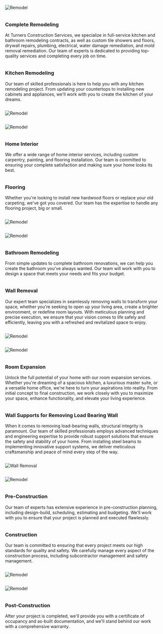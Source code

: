 <!-- pagetitle:Our Services -->
<!-- pagelayout:page -->
<!-- pagedate: -->
<!-- pagethumbnail:images/heroimage.webp -->
<!-- pageexcerpt: -->
<!-- pagekeywords: -->
<!-- pageauthor: -->
<!-- pagetype:website -->

<div class="elementcontainer no-top-margin">
<div class="row alignitems-vertical">
<div class="column col-4 textalign-left flex-basis-600">

![Remodel](pages/images/services/ourservices1.webp)

</div>
<div class="column col-8 textalign-left textalign-vertical flex-basis-600">

### Complete Remodeling

At Turners Construction Services, we specialize in full-service kitchen and bathroom remodeling contracts, as well as custom tile showers and floors, drywall repairs, plumbing, electrical, water damage remediation, and mold removal remediation. Our team of experts is dedicated to providing top-quality services and completing every job on time.

</div>
</div>
</div>
<div class="elementcontainer dark">
<div class="row alignitems-vertical">
<div class="column col-8 textalign-left flex-basis-600">

### Kitchen Remodeling

Our team of skilled professionals is here to help you with any kitchen remodeling project. From updating your countertops to installing new cabinets and appliances, we'll work with you to create the kitchen of your dreams.

</div>
<div class="column col-4 textalign-left textalign-vertical flex-basis-600">

![Remodel](pages/images/services/kitchenremodel.webp)

</div>
</div>
</div>
<div class="elementcontainer">
<div class="row alignitems-vertical">
<div class="column col-4 textalign-left flex-basis-600">

![Remodel](pages/images/services/homeinterior.webp)

</div>
<div class="column col-8 textalign-left textalign-vertical flex-basis-600">

### Home Interior

We offer a wide range of home interior services, including custom carpentry, painting, and flooring installation. Our team is committed to ensuring your complete satisfaction and making sure your home looks its best.

</div>
</div>
</div>
<div class="elementcontainer dark">
<div class="row alignitems-vertical">
<div class="column col-8 textalign-left flex-basis-600">

### Flooring

Whether you're looking to install new hardwood floors or replace your old carpeting, we've got you covered. Our team has the expertise to handle any flooring project, big or small.

</div>
<div class="column col-4 textalign-left textalign-vertical flex-basis-600">

![Remodel](pages/images/services/flooring.webp)

</div>
</div>
</div>
<div class="elementcontainer">
<div class="row alignitems-vertical">
<div class="column col-4 textalign-left flex-basis-600">

![Remodel](pages/images/services/bathroomremodeling.webp)

</div>
<div class="column col-8 textalign-left flex-basis-600">

### Bathroom Remodeling

From simple updates to complete bathroom renovations, we can help you create the bathroom you've always wanted. Our team will work with you to design a space that meets your needs and fits your budget.


</div>
</div>
</div>
<div class="elementcontainer dark">
<div class="row alignitems-vertical">
<div class="column col-8 textalign-left flex-basis-600">

### Wall Removal

Our expert team specializes in seamlessly removing walls to transform your space, whether you're seeking to open up your living area, create a brighter environment, or redefine room layouts. With meticulous planning and precise execution, we ensure that your vision comes to life safely and efficiently, leaving you with a refreshed and revitalized space to enjoy.

</div>
<div class="column col-4 textalign-left flex-basis-600">

![Remodel](pages/images/services/wallremoval.webp)

</div>
</div>
</div>
<div class="elementcontainer">
<div class="row alignitems-vertical">
<div class="column col-4 textalign-left flex-basis-600">

![Remodel](pages/images/services/roomexpansion.webp)

</div>
<div class="column col-8 textalign-left flex-basis-600">

### Room Expansion

Unlock the full potential of your home with our room expansion services. Whether you're dreaming of a spacious kitchen, a luxurious master suite, or a versatile home office, we're here to turn your aspirations into reality. From initial concept to final construction, we work closely with you to maximize your space, enhance functionality, and elevate your living experience.

</div>
</div>
</div>
<div class="elementcontainer">
<div class="row alignitems-vertical">
<div class="column col-8 textalign-left flex-basis-600">

### Wall Supports for Removing Load Bearing Wall

When it comes to removing load-bearing walls, structural integrity is paramount. Our team of skilled professionals employs advanced techniques and engineering expertise to provide robust support solutions that ensure the safety and stability of your home. From installing steel beams to implementing innovative support systems, we deliver meticulous craftsmanship and peace of mind every step of the way.

</div>
<div class="column col-4 textalign-left flex-basis-600">

![Wall Removal](pages/images/services/ourservices3.webp)

</div>
</div>
</div>
<div class="elementcontainer dark">
<div class="row alignitems-vertical">
<div class="column col-4 textalign-left flex-basis-600">

![Remodel](pages/images/services/preconstruction.webp)

</div>
<div class="column col-8 textalign-left flex-basis-600">

### Pre-Construction

Our team of experts has extensive experience in pre-construction planning, including design-build, scheduling, estimating and budgeting. We'll work with you to ensure that your project is planned and executed flawlessly.

</div>
</div>
</div>
<div class="elementcontainer">
<div class="row alignitems-vertical">
<div class="column col-8 textalign-left flex-basis-600">

### Construction

Our team is committed to ensuring that every project meets our high standards for quality and safety. We carefully manage every aspect of the construction process, including subcontractor management and safety management.

</div>
<div class="column col-4 textalign-left flex-basis-600">

![Remodel](pages/images/services/construction.webp)

</div>
</div>
</div>
<div class="elementcontainer dark">
<div class="row alignitems-vertical">
<div class="column col-4 textalign-left flex-basis-600">

![Remodel](pages/images/services/ourservices2.webp)

</div>
<div class="column col-8 textalign-left flex-basis-600">

### Post-Construction

After your project is completed, we'll provide you with a certificate of occupancy and as-built documentation, and we'll stand behind our work with a comprehensive warranty.

</div>
</div>
</div>